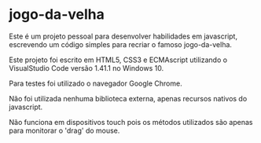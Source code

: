 # jogo-da-velha
Este é um projeto pessoal para desenvolver habilidades em javascript, escrevendo um código simples para recriar o famoso jogo-da-velha.

Este projeto foi escrito em HTML5, CSS3 e ECMAscript utilizando o VisualStudio Code versão 1.41.1 no Windows 10. 

Para testes foi utilizado o navegador Google Chrome.

Não foi utilizada nenhuma biblioteca externa, apenas recursos nativos do javascript.

Não funciona em dispositivos touch pois os métodos utilizados são apenas para monitorar o 'drag' do mouse.
